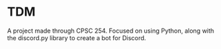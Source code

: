 # TDM
A project made through CPSC 254. Focused on using Python, along with the discord.py library to create a bot for Discord.
